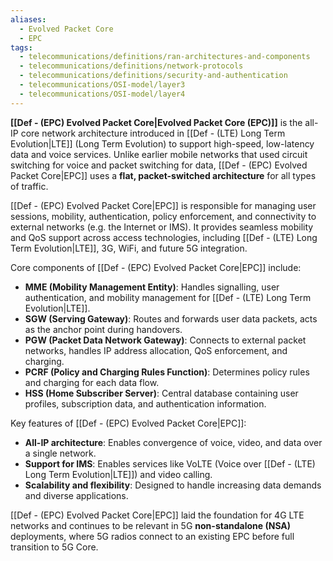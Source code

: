```yaml
---
aliases:
  - Evolved Packet Core
  - EPC
tags:
  - telecommunications/definitions/ran-architectures-and-components
  - telecommunications/definitions/network-protocols
  - telecommunications/definitions/security-and-authentication
  - telecommunications/OSI-model/layer3
  - telecommunications/OSI-model/layer4
---
```


**[[Def - (EPC) Evolved Packet Core|Evolved Packet Core (EPC)]]** is the all-IP core network architecture introduced in [[Def - (LTE) Long Term Evolution|LTE]] (Long Term Evolution) to support high-speed, low-latency data and voice services. Unlike earlier mobile networks that used circuit switching for voice and packet switching for data, [[Def - (EPC) Evolved Packet Core|EPC]] uses a **flat, packet-switched architecture** for all types of traffic.

[[Def - (EPC) Evolved Packet Core|EPC]] is responsible for managing user sessions, mobility, authentication, policy enforcement, and connectivity to external networks (e.g. the Internet or IMS). It provides seamless mobility and QoS support across access technologies, including [[Def - (LTE) Long Term Evolution|LTE]], 3G, WiFi, and future 5G integration.

Core components of [[Def - (EPC) Evolved Packet Core|EPC]] include:
- **MME (Mobility Management Entity)**: Handles signalling, user authentication, and mobility management for [[Def - (LTE) Long Term Evolution|LTE]].
- **SGW (Serving Gateway)**: Routes and forwards user data packets, acts as the anchor point during handovers.
- **PGW (Packet Data Network Gateway)**: Connects to external packet networks, handles IP address allocation, QoS enforcement, and charging.
- **PCRF (Policy and Charging Rules Function)**: Determines policy rules and charging for each data flow.
- **HSS (Home Subscriber Server)**: Central database containing user profiles, subscription data, and authentication information.

Key features of [[Def - (EPC) Evolved Packet Core|EPC]]:
- **All-IP architecture**: Enables convergence of voice, video, and data over a single network.
- **Support for IMS**: Enables services like VoLTE (Voice over [[Def - (LTE) Long Term Evolution|LTE]]) and video calling.
- **Scalability and flexibility**: Designed to handle increasing data demands and diverse applications.

[[Def - (EPC) Evolved Packet Core|EPC]] laid the foundation for 4G LTE networks and continues to be relevant in 5G **non-standalone (NSA)** deployments, where 5G radios connect to an existing EPC before full transition to 5G Core.

